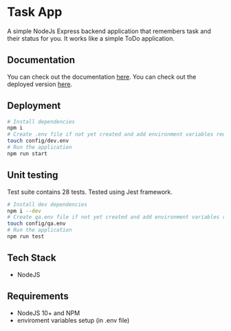 # Task App

A simple NodeJs Express backend application that remembers task and their status for you.
It works like a simple ToDo application.

## Documentation

You can check out the documentation [here](./docs/TaskAPIDoc.md).
You can check out the deployed version [here](https://documenter.getpostman.com/view/8553846/TVt18jZN).

## Deployment

```bash
# Install dependencies
npm i
# Create .env file if not yet created and add environment variables required in /src/config.js
touch config/dev.env
# Run the application
npm run start
```

## Unit testing

Test suite contains 28 tests. Tested using Jest framework.

```bash
# Install dev dependencies
npm i --dev
# Create qa.env file if not yet created and add environment variables required in /src/config.js
touch config/qa.env
# Run the application
npm run test
```

## Tech Stack

- NodeJS

## Requirements

- NodeJS 10+ and NPM
- enviroment variables setup (in .env file)
